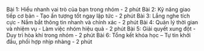 Bài 1: Hiểu nhanh vai trò của bạn trong nhóm - 2 phút
Bài 2: Kỹ năng giao tiếp cơ bản - Tạo ấn tượng tốt ngay lập tức - 2 phút
Bài 3: Lắng nghe tích cực - Nắm bắt thông tin nhanh và chính xác - 2 phút
Bài 4: Quản lý thời gian và nhiệm vụ - Làm việc nhóm hiệu quả - 2 phút
Bài 5: Giải quyết xung đột - Duy trì hòa khí trong nhóm - 2 phút
Bài 6: Tổng kết khóa học – Tự tin khởi đầu, phối hợp nhịp nhàng - 2 phút